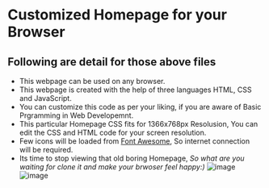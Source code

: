 # Customized Homepage for your Browser
## Following are detail for those above files
- This webpage can be used on any browser.
- This webpage is created with the help of three languages HTML, CSS and JavaScript.
- You can customize this code as per your liking, if you are aware of Basic Prgramming in Web Developemnt.
- This particular Homepage CSS fits for 1366x768px Resolusion, You can edit the CSS and HTML code for your screen resolution.
- Few icons will be loaded from [Font Awesome](https://fontawesome.com/), So internet connection will be required.
- Its time to stop viewing that old boring Homepage, *So what are you waiting for clone it and make your brwoser feel happy:)*
![image](https://user-images.githubusercontent.com/115945150/234288724-e107fa90-5e0b-453e-87c1-dac90fc7f5a5.png)
![image](https://user-images.githubusercontent.com/115945150/234289228-248678ec-fdca-4a83-abbf-d67a0a3bad64.png)
